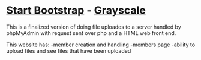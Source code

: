 # [Start Bootstrap](http://startbootstrap.com/) - [Grayscale](http://startbootstrap.com/template-overviews/grayscale/)

This is a finalized version of doing file uploades to a server handled by phpMyAdmin 
with request sent over php and a HTML web front end.

This website has:
  -member creation and handling
  -members page
  -ability to upload files and see files that have been uploaded

